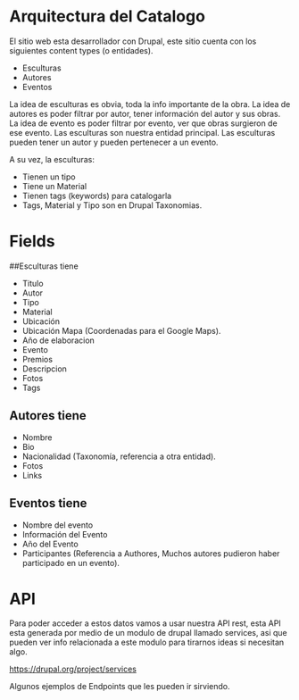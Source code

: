 # Arquitectura del Catalogo

El sitio web esta desarrollador con Drupal, este sitio cuenta con los siguientes content types (o entidades).

 * Esculturas
 * Autores
 * Eventos

La idea de esculturas es obvia, toda la info importante de la obra.
La idea de autores es poder filtrar por autor, tener información del autor y sus obras.
La idea de evento es poder filtrar por evento, ver que obras surgieron de ese evento.
Las esculturas son nuestra entidad principal. 
Las esculturas pueden tener un autor y pueden pertenecer a un evento.

A su vez, la esculturas:

  * Tienen un tipo
  * Tiene un Material
  * Tienen tags (keywords) para catalogarla
  * Tags, Material y Tipo son en Drupal Taxonomias.

# Fields

##Esculturas tiene

* Titulo
* Autor
* Tipo
* Material
* Ubicación
* Ubicación Mapa (Coordenadas para el Google Maps).
* Año de elaboracion
* Evento
* Premios
* Descripcion
* Fotos
* Tags

## Autores tiene

* Nombre
* Bio
* Nacionalidad (Taxonomía, referencia a otra entidad).
* Fotos
* Links

## Eventos tiene

* Nombre del evento
* Información del Evento
* Año del Evento
* Participantes (Referencia a Authores, Muchos autores pudieron haber participado en un evento).

# API

Para poder acceder a estos datos vamos a usar nuestra API rest, esta API esta generada por medio
de un modulo de drupal llamado services, asi que pueden ver info relacionada a este modulo para tirarnos
ideas si necesitan algo.

https://drupal.org/project/services

Algunos ejemplos de Endpoints que les pueden ir sirviendo.


